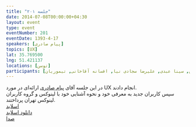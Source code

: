 ```yaml
---
title: "جلسه ۲۰۱"
date: 2014-07-08T00:00:00+04:30
layout: event
type: event
eventNumber: 201
eventDate: 1393-4-17
speakers: [پیام صادری]
topics: [UX]
lat: 35.769500
lng: 51.421137
locations: [توسن]
participants: [بهنام توکلی کرمانی, فاطمه تراشی کاشانی, نگین صحرایی, پریا میرزایی, شکوفه حسینی, علی رستمی, مهدی خشنودی, علیرضا تیموریان, محمد هادی, بهمن جهان محمدی, حمید خزلی, سید میثم ترابی, احمد نظری, نیما بهمرام, فاطمه صلاحی, احسان صادقی, نیما نوروزی, امیر بالغی, مرتضی جوان, رضا بخشایشی, مسعود الهامی فصل, بیک محمدی, رضا شالباف‌زاده, خشایار دانش, امین محمدی, سالار صمدی مقدم, سید حامد شمس, سید محمد مسعود صدرنژاد, علی تولایی, سینا صادری, نسرین قاسمی, مجید عینیان, حمید پاک‌نهاد, شادی بابک, سید حسن قاسمی, وحید کاظمی, شایان معمارزاده, تهمینه فرجی, شهریار روشن بین, سهیل اخوت, علی فضائلی, محمد دهقان, مهرداد سیف‌زاده, مرتضی پروینی, شهرام احسان, شایان شاطری, سید حمید مهدوی, محمد حسین چهاردولی, کوشا اسماعیل‌پور, حسین قدیری, مسعود امینی, مصطفی امیری, علی فارمد, حسام نادری دهکردی, محسن میرزانیا, رضا سامعی, سینا سماواتی, حمیدرضا سلیمانی, مهدی خسروی, هومن هاشمی, فرزاد عبدالحسینی, علی بهجتی, سید شایان حسینی, کیوان هدایتی, محمد درویش, زهرا توکلی کرمانی, محمد افاضاتی, یه انقلابی, سعید علیجانی, ابوالفضل حمیدی, امیرحسین گودرزی, محمد سلامتی, علیرضا محمودیان, سینا عبدی, علیرضا سجادی نیا, افسانه آقاخانی, تیموریان]
---
```

در این جلسه آقای [پیام صادری](http://saderi.com/) ارائه‌ای در مورد UX انجام دادند.  
سپس کاربران جدید به معرفی خود و نحوه آشنایی خود با لینوکس و گروه کاربران لینوکس تهران پرداختند.  
[اسلاید](/events/presentations/201/UX)  
[دانلود اسلاید](/events/presentations/201/UX.zip)  
[صدا](https://archive.org/details/tehlug_201_UX)  
